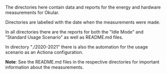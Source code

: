 The directories here contain data and reports for the energy and hardware measurements for Okular.

Directories are labelled with the date when the measurements were made.

In all directories there are the reports for both the "Idle Mode" and "Standard Usage Scenario" as well as README.md files.

In directory "./2020-2021" there is also the automation for the usage scenario as an Actiona configuration.

**Note**: See the README.md files in the respective directories for important information about the measurements.